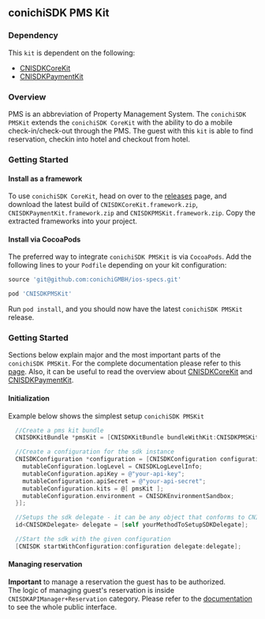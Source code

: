 ## conichiSDK PMS Kit

### Dependency

This `kit` is dependent on the following:
* [CNISDKCoreKit](https://github.com/conichiGMBH/conichi-ios-sdk/blob/master/Docs/CNISDKCoreKit.md)
* [CNISDKPaymentKit](https://github.com/conichiGMBH/conichi-ios-sdk/blob/master/Docs/CNISDKPaymentKit.md)

### Overview

PMS is an abbreviation of Property Management System. The `conichiSDK PMSKit` extends the `conichiSDK CoreKit` with the ability to do a mobile check-in/check-out through the PMS. The guest with this `kit` is able to find reservation, checkin into hotel and checkout from hotel.

### Getting Started

#### Install as a framework

To use `conichiSDK CoreKit`, head on over to the [releases](https://github.com/conichiGMBH/conichi-ios-sdk/releases) page, and download the latest build of `CNISDKCoreKit.framework.zip`, `CNISDKPaymentKit.framework.zip` and `CNISDKPMSKit.framework.zip`. Copy the extracted frameworks into your project.

#### Install via CocoaPods

The preferred way to integrate `conichiSDK PMSKit` is via `CocoaPods`. Add the following lines to your `Podfile` depending on your kit configuration:
```ruby
source 'git@github.com:conichiGMBH/ios-specs.git'

pod 'CNISDKPMSKit'
```
Run `pod install`, and you should now have the latest `conichiSDK PMSKit` release.

### Getting Started

Sections below explain major and the most important parts of the `conichiSDK PMSKit`. For the complete documentation please refer to this [page](https://conichigmbh.github.io/ios/docs/CNISDKPMSKit/apple_doc/index.html). Also, it can be useful to read the overview about [CNISDKCoreKit](https://github.com/conichiGMBH/conichi-ios-sdk/blob/master/Docs/CNISDKCoreKit.md) and [CNISDKPaymentKit](https://github.com/conichiGMBH/conichi-ios-sdk/blob/master/Docs/CNISDKPaymentKit.md).

#### Initialization

Example below shows the simplest setup `conichiSDK PMSKit`

```objective-c
  //Create a pms kit bundle
  CNISDKKitBundle *pmsKit = [CNISDKKitBundle bundleWithKit:CNISDKPMSKit configuration:nil]

  //Create a configuration for the sdk instance
  CNISDKConfiguration *configuration = [CNISDKConfiguration configurationWithBlock:^(id<CNISDKMutableConfiguration> \_Nonnull mutableConfiguration) {
    mutableConfiguration.logLevel = CNISDKLogLevelInfo;
    mutableConfiguration.apiKey = @"your-api-key";
    mutableConfiguration.apiSecret = @"your-api-secret";
    mutableConfiguration.kits = @[ pmsKit ];
    mutableConfiguration.environment = CNISDKEnvironmentSandbox;
  }];

  //Setups the sdk delegate - it can be any object that conforms to CNISDKDelegate protocol
  id<CNISDKDelegate> delegate = [self yourMethodToSetupSDKDelegate];

  //Start the sdk with the given configuration
  [CNISDK startWithConfiguration:configuration delegate:delegate];
```

#### Managing reservation

__Important__ to manage a reservation the guest has to be authorized.  
The logic of managing guest's reservation is inside `CNISDKAPIManager+Reservation` category. Please refer to the [documentation](https://conichigmbh.github.io/ios/docs/CNISDKPMSKit/Categories/CNISDKAPIManager+Reservation.html) to see the whole public interface.
